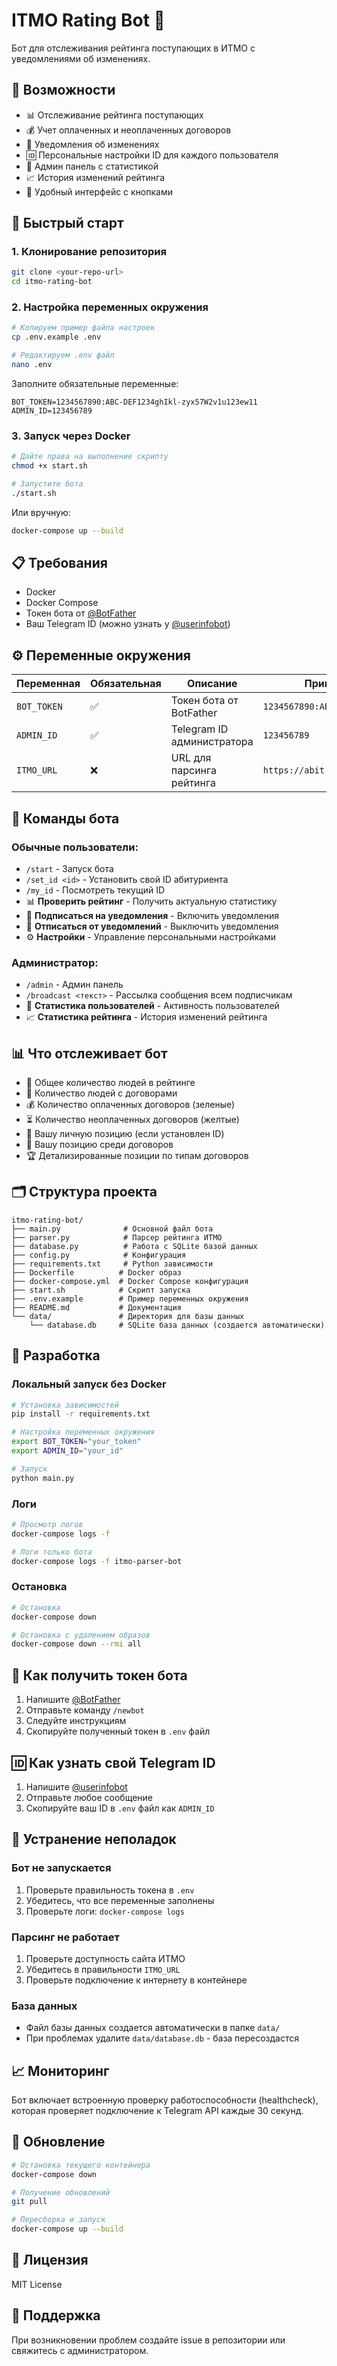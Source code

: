 # ITMO Rating Bot 🤖

Бот для отслеживания рейтинга поступающих в ИТМО с уведомлениями об изменениях.

## 🌟 Возможности

- 📊 Отслеживание рейтинга поступающих
- 💰 Учет оплаченных и неоплаченных договоров
- 🔔 Уведомления об изменениях
- 🆔 Персональные настройки ID для каждого пользователя
- 👑 Админ панель с статистикой
- 📈 История изменений рейтинга
- 📱 Удобный интерфейс с кнопками

## 🚀 Быстрый старт

### 1. Клонирование репозитория
```bash
git clone <your-repo-url>
cd itmo-rating-bot
```

### 2. Настройка переменных окружения
```bash
# Копируем пример файла настроек
cp .env.example .env

# Редактируем .env файл
nano .env
```

Заполните обязательные переменные:
```env
BOT_TOKEN=1234567890:ABC-DEF1234ghIkl-zyx57W2v1u123ew11
ADMIN_ID=123456789
```

### 3. Запуск через Docker
```bash
# Дайте права на выполнение скрипту
chmod +x start.sh

# Запустите бота
./start.sh
```

Или вручную:
```bash
docker-compose up --build
```

## 📋 Требования

- Docker
- Docker Compose
- Токен бота от [@BotFather](https://t.me/botfather)
- Ваш Telegram ID (можно узнать у [@userinfobot](https://t.me/userinfobot))

## ⚙️ Переменные окружения

| Переменная | Обязательная | Описание | Пример |
|------------|-------------|----------|--------|
| `BOT_TOKEN` | ✅ | Токен бота от BotFather | `1234567890:ABC-DEF...` |
| `ADMIN_ID` | ✅ | Telegram ID администратора | `123456789` |
| `ITMO_URL` | ❌ | URL для парсинга рейтинга | `https://abit.itmo.ru/...` |

## 🤖 Команды бота

### Обычные пользователи:
- `/start` - Запуск бота
- `/set_id <id>` - Установить свой ID абитуриента
- `/my_id` - Посмотреть текущий ID
- 📊 **Проверить рейтинг** - Получить актуальную статистику
- 🔔 **Подписаться на уведомления** - Включить уведомления
- 🔕 **Отписаться от уведомлений** - Выключить уведомления
- ⚙️ **Настройки** - Управление персональными настройками

### Администратор:
- `/admin` - Админ панель
- `/broadcast <текст>` - Рассылка сообщения всем подписчикам
- 👥 **Статистика пользователей** - Активность пользователей
- 📈 **Статистика рейтинга** - История изменений рейтинга

## 📊 Что отслеживает бот

- 👥 Общее количество людей в рейтинге
- 📝 Количество людей с договорами
- 💰 Количество оплаченных договоров (зеленые)
- ⏳ Количество неоплаченных договоров (желтые)
- 🎯 Вашу личную позицию (если установлен ID)
- 💼 Вашу позицию среди договоров
- 🏆 Детализированные позиции по типам договоров

## 🗂️ Структура проекта

```
itmo-rating-bot/
├── main.py              # Основной файл бота
├── parser.py            # Парсер рейтинга ИТМО
├── database.py          # Работа с SQLite базой данных
├── config.py            # Конфигурация
├── requirements.txt     # Python зависимости
├── Dockerfile          # Docker образ
├── docker-compose.yml  # Docker Compose конфигурация
├── start.sh            # Скрипт запуска
├── .env.example        # Пример переменных окружения
├── README.md           # Документация
└── data/               # Директория для базы данных
    └── database.db     # SQLite база данных (создается автоматически)
```

## 🔧 Разработка

### Локальный запуск без Docker
```bash
# Установка зависимостей
pip install -r requirements.txt

# Настройка переменных окружения
export BOT_TOKEN="your_token"
export ADMIN_ID="your_id"

# Запуск
python main.py
```

### Логи
```bash
# Просмотр логов
docker-compose logs -f

# Логи только бота
docker-compose logs -f itmo-parser-bot
```

### Остановка
```bash
# Остановка
docker-compose down

# Остановка с удалением образов
docker-compose down --rmi all
```

## 📱 Как получить токен бота

1. Напишите [@BotFather](https://t.me/botfather)
2. Отправьте команду `/newbot`
3. Следуйте инструкциям
4. Скопируйте полученный токен в `.env` файл

## 🆔 Как узнать свой Telegram ID

1. Напишите [@userinfobot](https://t.me/userinfobot)
2. Отправьте любое сообщение
3. Скопируйте ваш ID в `.env` файл как `ADMIN_ID`

## 🐛 Устранение неполадок

### Бот не запускается
1. Проверьте правильность токена в `.env`
2. Убедитесь, что все переменные заполнены
3. Проверьте логи: `docker-compose logs`

### Парсинг не работает
1. Проверьте доступность сайта ИТМО
2. Убедитесь в правильности `ITMO_URL`
3. Проверьте подключение к интернету в контейнере

### База данных
- Файл базы данных создается автоматически в папке `data/`
- При проблемах удалите `data/database.db` - база пересоздастся

## 📈 Мониторинг

Бот включает встроенную проверку работоспособности (healthcheck), которая проверяет подключение к Telegram API каждые 30 секунд.

## 🔄 Обновление

```bash
# Остановка текущего контейнера
docker-compose down

# Получение обновлений
git pull

# Пересборка и запуск
docker-compose up --build
```

## 📄 Лицензия

MIT License

## 🤝 Поддержка

При возникновении проблем создайте issue в репозитории или свяжитесь с администратором.